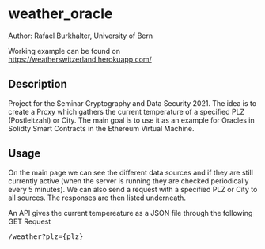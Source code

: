 # weather_oracle
Author: Rafael Burkhalter, University of Bern

Working example can be found on https://weatherswitzerland.herokuapp.com/

## Description
Project for the Seminar Cryptography and Data Security 2021.
The idea is to create a Proxy which gathers the current temperature of a specified PLZ (Postleitzahl) or City.
The main goal is to use it as an example for Oracles in Solidty Smart Contracts in the Ethereum Virtual Machine.

## Usage
On the main page we can see the different data sources and if they are still currently active (when the server is running they are checked periodically every 5 minutes).
We can also send a request with a specified PLZ or City to all sources. The responses are then listed underneath.

An API gives the current tempereature as a JSON file through the following GET Request
<pre>
/weather?plz={plz}
</pre>
